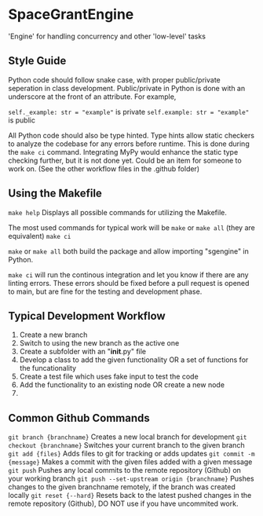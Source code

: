 # SpaceGrantEngine
'Engine' for handling concurrency and other 'low-level' tasks 

## Style Guide
Python code should follow snake case, with proper public/private seperation in class development.
Public/private in Python is done with an underscore at the front of an attribute. For example,

`self._example: str = "example"` is private
`self.example: str = "example"` is public

All Python code should also be type hinted. Type hints allow static checkers to analyze the 
codebase for any errors before runtime. This is done during the `make ci` command. Integrating
MyPy would enhance the static type checking further, but it is not done yet. Could be an item 
for someone to work on. (See the other workflow files in the .github folder)

## Using the Makefile
`make help`
Displays all possible commands for utilizing the Makefile.

The most used commands for typical work will be 
`make` or `make all` (they are equivalent)
`make ci`

`make` or `make all` both build the package and allow importing "sgengine" in Python.

`make ci` will run the continous integration and let you know if there are any linting errors.
These errors should be fixed before a pull request is opened to main, but are fine for the 
testing and development phase.

## Typical Development Workflow
1. Create a new branch
2. Switch to using the new branch as the active one
3. Create a subfolder with an "__init__.py" file 
4. Develop a class to add the given functionality OR a set of functions for the funcationality
5. Create a test file which uses fake input to test the code
6. Add the functionality to an existing node OR create a new node
7. 

## Common Github Commands
`git branch {branchname}` Creates a new local branch for development
`git checkout {branchname}` Switches your current branch to the given branch
`git add {files}` Adds files to git for tracking or adds updates
`git commit -m {message}` Makes a commit with the given files added with a given message
`git push` Pushes any local commits to the remote repository (Github) on your working branch
`git push --set-upstream origin {branchname}` Pushes changes to the given branchname remotely, if the branch was created locally
`git reset {--hard}` Resets back to the latest pushed changes in the remote repository (Github), DO NOT use if you have uncommited work.

